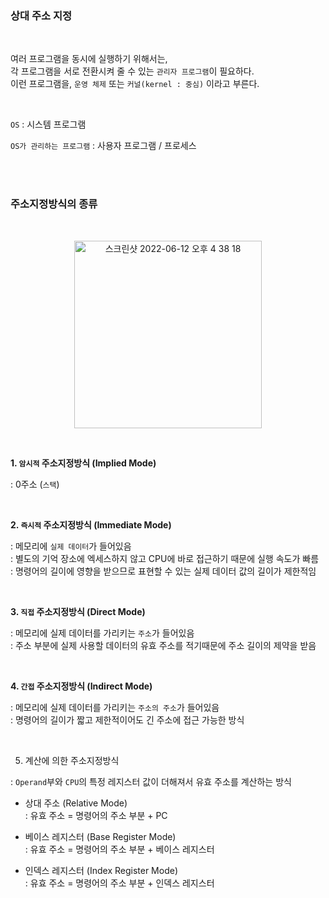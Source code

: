 ### 상대 주소 지정

<br/>

여러 프로그램을 동시에 실행하기 위해서는,   
각 프로그램을 서로 전환시켜 줄 수 있는 `관리자 프로그램`이 필요하다.   
이런 프로그램을, `운영 체제` 또는 `커널(kernel : 중심)` 이라고 부른다.

<br/>

`OS` : 시스템 프로그램

`OS가 관리하는 프로그램` : 사용자 프로그램 / 프로세스

<br/>
<br/>

### 주소지정방식의 종류

<br/>

<p align="center">
<img width="300" alt="스크린샷 2022-06-12 오후 4 38 18" src="https://user-images.githubusercontent.com/80025242/173223854-938d2d63-ab4b-4905-afdc-484eb86fb703.png">
</p>

<br/>

<b> 1. `암시적` 주소지정방식 (Implied Mode) </b>   

: 0주소 (`스택`)

<br/>       

<b> 2. `즉시적` 주소지정방식 (Immediate Mode) </b>   

: 메모리에 `실제 데이터`가 들어있음      
: 별도의 기억 장소에 엑세스하지 않고 CPU에 바로 접근하기 때문에 실행 속도가 빠름   
: 명령어의 길이에 영향을 받으므로 표현할 수 있는 실제 데이터 값의 길이가 제한적임

<br/>

<b> 3. `직접` 주소지정방식 (Direct Mode) </b>    

: 메모리에 실제 데이터를 가리키는 `주소`가 들어있음     
: 주소 부분에 실제 사용할 데이터의 유효 주소를 적기때문에 주소 길이의 제약을 받음

<br/>

<b> 4. `간접` 주소지정방식 (Indirect Mode) </b>    

: 메모리에 실제 데이터를 가리키는 `주소의 주소`가 들어있음    
: 명령어의 길이가 짧고 제한적이어도 긴 주소에 접근 가능한 방식

<br/>

5. 계산에 의한 주소지정방식   

: `Operand`부와 `CPU`의 특정 레지스터 값이 더해져서 유효 주소를 계산하는 방식

- 상대 주소 (Relative Mode)    
  : 유효 주소 = 명령어의 주소 부분 + PC
  
- 베이스 레지스터 (Base Register Mode)    
  : 유효 주소 = 명령어의 주소 부분 + 베이스 레지스터
  
- 인덱스 레지스터 (Index Register Mode)    
  : 유효 주소 = 명령어의 주소 부분 + 인덱스 레지스터
